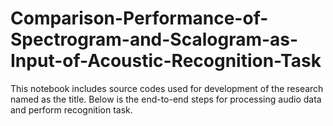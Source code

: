 # Comparison-Performance-of-Spectrogram-and-Scalogram-as-Input-of-Acoustic-Recognition-Task
This notebook includes source codes used for development of the research named as the title. Below is the end-to-end steps for processing audio data and perform recognition task.

